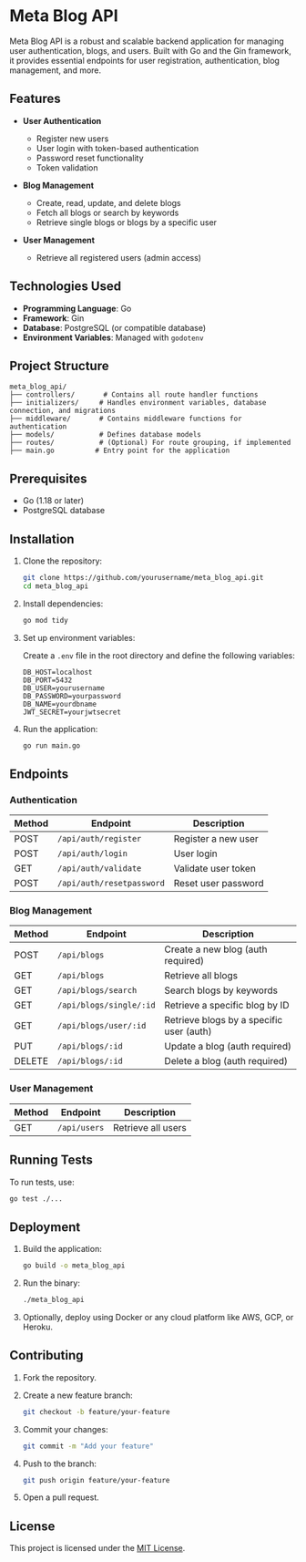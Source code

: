 # Meta Blog API

Meta Blog API is a robust and scalable backend application for managing user authentication, blogs, and users. Built with Go and the Gin framework, it provides essential endpoints for user registration, authentication, blog management, and more.

## Features

- **User Authentication**
  - Register new users
  - User login with token-based authentication
  - Password reset functionality
  - Token validation

- **Blog Management**
  - Create, read, update, and delete blogs
  - Fetch all blogs or search by keywords
  - Retrieve single blogs or blogs by a specific user

- **User Management**
  - Retrieve all registered users (admin access)

## Technologies Used

- **Programming Language**: Go
- **Framework**: Gin
- **Database**: PostgreSQL (or compatible database)
- **Environment Variables**: Managed with `godotenv`

## Project Structure

```
meta_blog_api/
├── controllers/       # Contains all route handler functions
├── initializers/     # Handles environment variables, database connection, and migrations
├── middleware/       # Contains middleware functions for authentication
├── models/           # Defines database models
├── routes/           # (Optional) For route grouping, if implemented
├── main.go          # Entry point for the application
```

## Prerequisites

- Go (1.18 or later)
- PostgreSQL database

## Installation

1. Clone the repository:

   ```bash
   git clone https://github.com/yourusername/meta_blog_api.git
   cd meta_blog_api
   ```

2. Install dependencies:

   ```bash
   go mod tidy
   ```

3. Set up environment variables:

   Create a `.env` file in the root directory and define the following variables:

   ```env
   DB_HOST=localhost
   DB_PORT=5432
   DB_USER=yourusername
   DB_PASSWORD=yourpassword
   DB_NAME=yourdbname
   JWT_SECRET=yourjwtsecret
   ```

4. Run the application:

   ```bash
   go run main.go
   ```

## Endpoints

### Authentication

| Method | Endpoint                 | Description            |
|--------|--------------------------|------------------------|
| POST   | `/api/auth/register`     | Register a new user    |
| POST   | `/api/auth/login`        | User login             |
| GET    | `/api/auth/validate`     | Validate user token    |
| POST   | `/api/auth/resetpassword`| Reset user password    |

### Blog Management

| Method | Endpoint                 | Description                              |
|--------|--------------------------|------------------------------------------|
| POST   | `/api/blogs`             | Create a new blog (auth required)        |
| GET    | `/api/blogs`             | Retrieve all blogs                       |
| GET    | `/api/blogs/search`      | Search blogs by keywords                 |
| GET    | `/api/blogs/single/:id`  | Retrieve a specific blog by ID           |
| GET    | `/api/blogs/user/:id`    | Retrieve blogs by a specific user (auth) |
| PUT    | `/api/blogs/:id`         | Update a blog (auth required)            |
| DELETE | `/api/blogs/:id`         | Delete a blog (auth required)            |

### User Management

| Method | Endpoint     | Description          |
|--------|--------------|----------------------|
| GET    | `/api/users` | Retrieve all users   |

## Running Tests

To run tests, use:

```bash
go test ./...
```

## Deployment

1. Build the application:

   ```bash
   go build -o meta_blog_api
   ```

2. Run the binary:

   ```bash
   ./meta_blog_api
   ```

3. Optionally, deploy using Docker or any cloud platform like AWS, GCP, or Heroku.

## Contributing

1. Fork the repository.
2. Create a new feature branch:

   ```bash
   git checkout -b feature/your-feature
   ```

3. Commit your changes:

   ```bash
   git commit -m "Add your feature"
   ```

4. Push to the branch:

   ```bash
   git push origin feature/your-feature
   ```

5. Open a pull request.

## License

This project is licensed under the [MIT License](LICENSE).

